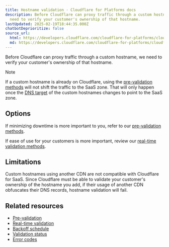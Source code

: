 ```yaml
---
title: Hostname validation · Cloudflare for Platforms docs
description: Before Cloudflare can proxy traffic through a custom hostname, we
  need to verify your customer's ownership of that hostname.
lastUpdated: 2025-02-19T18:44:35.000Z
chatbotDeprioritize: false
source_url:
  html: https://developers.cloudflare.com/cloudflare-for-platforms/cloudflare-for-saas/domain-support/hostname-validation/
  md: https://developers.cloudflare.com/cloudflare-for-platforms/cloudflare-for-saas/domain-support/hostname-validation/index.md
---
```


Before Cloudflare can proxy traffic through a custom hostname, we need to verify your customer's ownership of that hostname.

Note

If a custom hostname is already on Cloudflare, using the [pre-validation methods](https://developers.cloudflare.com/cloudflare-for-platforms/cloudflare-for-saas/domain-support/hostname-validation/pre-validation/) will not shift the traffic to the SaaS zone. That will only happen once the [DNS target](https://developers.cloudflare.com/cloudflare-for-platforms/cloudflare-for-saas/start/getting-started/#3-have-customer-create-cname-record) of the custom hostnames changes to point to the SaaS zone.

## Options

If minimizing downtime is more important to you, refer to our [pre-validation methods](https://developers.cloudflare.com/cloudflare-for-platforms/cloudflare-for-saas/domain-support/hostname-validation/pre-validation/).

If ease of use for your customers is more important, review our [real-time validation methods](https://developers.cloudflare.com/cloudflare-for-platforms/cloudflare-for-saas/domain-support/hostname-validation/realtime-validation/).

## Limitations

Custom hostnames using another CDN are not compatible with Cloudflare for SaaS. Since Cloudflare must be able to validate your customer's ownership of the hostname you add, if their usage of another CDN obfuscates their DNS records, hostname validation will fail.

## Related resources

* [Pre-validation](https://developers.cloudflare.com/cloudflare-for-platforms/cloudflare-for-saas/domain-support/hostname-validation/pre-validation/)
* [Real-time validation](https://developers.cloudflare.com/cloudflare-for-platforms/cloudflare-for-saas/domain-support/hostname-validation/realtime-validation/)
* [Backoff schedule](https://developers.cloudflare.com/cloudflare-for-platforms/cloudflare-for-saas/domain-support/hostname-validation/backoff-schedule/)
* [Validation status](https://developers.cloudflare.com/cloudflare-for-platforms/cloudflare-for-saas/domain-support/hostname-validation/validation-status/)
* [Error codes](https://developers.cloudflare.com/cloudflare-for-platforms/cloudflare-for-saas/domain-support/hostname-validation/error-codes/)
